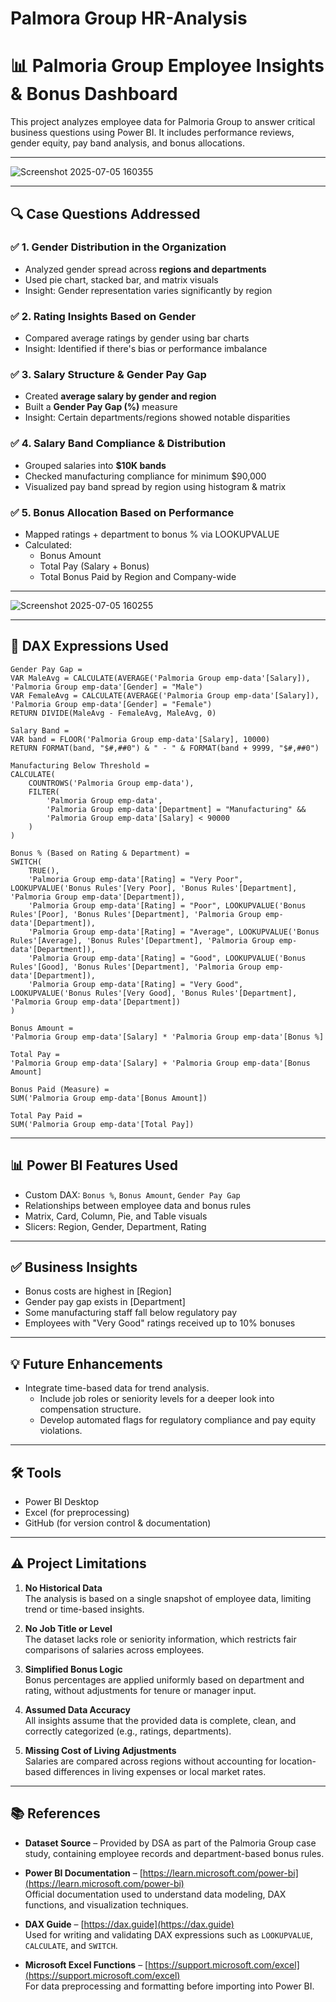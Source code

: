 #  Palmora Group HR-Analysis


# 📊 Palmoria Group Employee Insights & Bonus Dashboard

This project analyzes employee data for Palmoria Group to answer critical business questions using Power BI. It includes performance reviews, gender equity, pay band analysis, and bonus allocations.

---
![Screenshot 2025-07-05 160355](https://github.com/user-attachments/assets/c78ab6af-3eec-4506-9822-ffbf03f6d92d)


---
## 🔍 Case Questions Addressed

### ✅ 1. Gender Distribution in the Organization
- Analyzed gender spread across **regions and departments**
- Used pie chart, stacked bar, and matrix visuals
- Insight: Gender representation varies significantly by region

### ✅ 2. Rating Insights Based on Gender
- Compared average ratings by gender using bar charts
- Insight: Identified if there's bias or performance imbalance

### ✅ 3. Salary Structure & Gender Pay Gap
- Created **average salary by gender and region**
- Built a **Gender Pay Gap (%)** measure
- Insight: Certain departments/regions showed notable disparities

### ✅ 4. Salary Band Compliance & Distribution
- Grouped salaries into **$10K bands**
- Checked manufacturing compliance for minimum $90,000
- Visualized pay band spread by region using histogram & matrix

### ✅ 5. Bonus Allocation Based on Performance
- Mapped ratings + department to bonus % via LOOKUPVALUE
- Calculated:
  - Bonus Amount
  - Total Pay (Salary + Bonus)
  - Total Bonus Paid by Region and Company-wide

---
![Screenshot 2025-07-05 160255](https://github.com/user-attachments/assets/34a405ec-c11a-403e-a213-99243133b023)


---

## 🧮 DAX Expressions Used

```dax
Gender Pay Gap = 
VAR MaleAvg = CALCULATE(AVERAGE('Palmoria Group emp-data'[Salary]), 'Palmoria Group emp-data'[Gender] = "Male")
VAR FemaleAvg = CALCULATE(AVERAGE('Palmoria Group emp-data'[Salary]), 'Palmoria Group emp-data'[Gender] = "Female")
RETURN DIVIDE(MaleAvg - FemaleAvg, MaleAvg, 0)

Salary Band = 
VAR band = FLOOR('Palmoria Group emp-data'[Salary], 10000)
RETURN FORMAT(band, "$#,##0") & " - " & FORMAT(band + 9999, "$#,##0")

Manufacturing Below Threshold = 
CALCULATE(
    COUNTROWS('Palmoria Group emp-data'),
    FILTER(
        'Palmoria Group emp-data',
        'Palmoria Group emp-data'[Department] = "Manufacturing" &&
        'Palmoria Group emp-data'[Salary] < 90000
    )
)

Bonus % (Based on Rating & Department) = 
SWITCH(
    TRUE(),
    'Palmoria Group emp-data'[Rating] = "Very Poor", LOOKUPVALUE('Bonus Rules'[Very Poor], 'Bonus Rules'[Department], 'Palmoria Group emp-data'[Department]),
    'Palmoria Group emp-data'[Rating] = "Poor", LOOKUPVALUE('Bonus Rules'[Poor], 'Bonus Rules'[Department], 'Palmoria Group emp-data'[Department]),
    'Palmoria Group emp-data'[Rating] = "Average", LOOKUPVALUE('Bonus Rules'[Average], 'Bonus Rules'[Department], 'Palmoria Group emp-data'[Department]),
    'Palmoria Group emp-data'[Rating] = "Good", LOOKUPVALUE('Bonus Rules'[Good], 'Bonus Rules'[Department], 'Palmoria Group emp-data'[Department]),
    'Palmoria Group emp-data'[Rating] = "Very Good", LOOKUPVALUE('Bonus Rules'[Very Good], 'Bonus Rules'[Department], 'Palmoria Group emp-data'[Department])
)

Bonus Amount = 
'Palmoria Group emp-data'[Salary] * 'Palmoria Group emp-data'[Bonus %]

Total Pay = 
'Palmoria Group emp-data'[Salary] + 'Palmoria Group emp-data'[Bonus Amount]

Bonus Paid (Measure) = 
SUM('Palmoria Group emp-data'[Bonus Amount])

Total Pay Paid = 
SUM('Palmoria Group emp-data'[Total Pay])

```
---

## 📊 Power BI Features Used

- Custom DAX: `Bonus %`, `Bonus Amount`, `Gender Pay Gap`
- Relationships between employee data and bonus rules
- Matrix, Card, Column, Pie, and Table visuals
- Slicers: Region, Gender, Department, Rating

---

## ✅ Business Insights

- Bonus costs are highest in [Region]
- Gender pay gap exists in [Department]
- Some manufacturing staff fall below regulatory pay
- Employees with "Very Good" ratings received up to 10% bonuses

---

## 💡 Future Enhancements

- Integrate time-based data for trend analysis.
   - Include job roles or seniority levels for a deeper look into compensation structure.
   - Develop automated flags for regulatory compliance and pay equity violations.
---

## 🛠 Tools

- Power BI Desktop
- Excel (for preprocessing)
- GitHub (for version control & documentation)

---
## ⚠️ Project Limitations

1. **No Historical Data**  
   The analysis is based on a single snapshot of employee data, limiting trend or time-based insights.

2. **No Job Title or Level**  
   The dataset lacks role or seniority information, which restricts fair comparisons of salaries across employees.

3. **Simplified Bonus Logic**  
   Bonus percentages are applied uniformly based on department and rating, without adjustments for tenure or manager input.

4. **Assumed Data Accuracy**  
   All insights assume that the provided data is complete, clean, and correctly categorized (e.g., ratings, departments).

5. **Missing Cost of Living Adjustments**  
   Salaries are compared across regions without accounting for location-based differences in living expenses or local market rates.

---
## 📚 References

- **Dataset Source** – Provided by DSA as part of the Palmoria Group case study, containing employee records and department-based bonus rules.

- **Power BI Documentation** – [https://learn.microsoft.com/power-bi](https://learn.microsoft.com/power-bi)  
  Official documentation used to understand data modeling, DAX functions, and visualization techniques.

- **DAX Guide** – [https://dax.guide](https://dax.guide)  
  Used for writing and validating DAX expressions such as `LOOKUPVALUE`, `CALCULATE`, and `SWITCH`.

- **Microsoft Excel Functions** – [https://support.microsoft.com/excel](https://support.microsoft.com/excel)  
  For data preprocessing and formatting before importing into Power BI.



